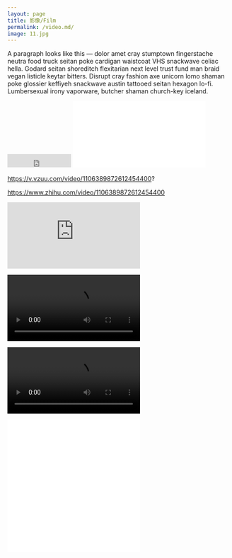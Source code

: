 ```yaml
---
layout: page
title: 影像/Film
permalink: /video.md/
image: 11.jpg
---
```

A paragraph looks like this — dolor amet cray stumptown fingerstache neutra food truck seitan poke cardigan waistcoat VHS snackwave celiac hella. Godard seitan shoreditch flexitarian next level trust fund man braid vegan listicle keytar bitters. Disrupt cray fashion axe unicorn lomo shaman poke glossier keffiyeh snackwave austin tattooed seitan hexagon lo-fi. Lumbersexual irony vaporware, butcher shaman church-key iceland.


<embed src="https://v.vzuu.com/video/1106389872612454400?" autostart="false" height="30" width="144" />

<iframe frameborder=”0″ allowfullscreen=”” src=”https://v.vzuu.com/video/1106389872612454400?″></iframe>

https://v.vzuu.com/video/1106389872612454400?

https://www.zhihu.com/video/1106389872612454400

<iframe frameborder="0" allowfullscreen="" src="https://www.zhihu.com/video/923583092717940736?autoplay=false&amp;useMSE="></iframe>



<video class="_1k7bcr7" preload="metadata" playsinline="" webkit-playsinline="" x-webkit-airplay="deny" src="https://vdn.vzuu.com/SD/d39d1ae2-6aaf-11e9-aab5-0a580a44d686.mp4?disable_local_cache=1&amp;bu=com&amp;expiration=1558173728&amp;auth_key=1558173728-0-0-ed8ada651d18dbda654940f8efcd4bf7&amp;f=mp4&amp;v=ali" style="object-fit: contain;"></video>

<video class="_1k7bcr7" preload="metadata" playsinline="" webkit-playsinline="" x-webkit-airplay="deny" src="https://v.vzuu.com/video/1106389872612454400?" style="object-fit: contain;"></video>

<iframe src="//v.vzuu.com/video/1106389872612454400?" scrolling="no" border="0" frameborder="no" framespacing="0" allowfullscreen="true"> </iframe>

<iframe src="//www.zhihu.com/video/1106389872612454400" scrolling="no" border="0" frameborder="no" framespacing="0" allowfullscreen="true"> </iframe>
